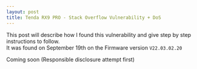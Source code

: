 ```yaml
---
layout: post
title: Tenda RX9 PRO - Stack Overflow Vulnerability + DoS
---
```


This post will describe how I found this vulnerability and give step by step instructions to follow.  
It was found on September 19th on the Firmware version `V22.03.02.20`

Coming soon (Responsible disclosure attempt first)